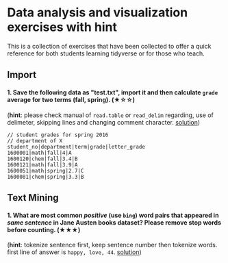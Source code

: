 # Data analysis and visualization exercises with hint

This is a collection of exercises that have been collected to offer a quick
reference for both students learning tidyverse or for those who teach.

## Import

#### 1. Save the following data as "test.txt", import it and then calculate `grade` average for two terms (fall, spring). (★☆☆)

(**hint**: please check manual of `read.table` or `read_delim` regarding, use of delimeter, skipping lines and changing comment character. [solution](http://github.com/alperyilmaz/dav-exercises/issues/2))

```
// student grades for spring 2016
// department of X
student_no|department|term|grade|letter_grade
1600001|math|fall|4|A
1600120|chem|fall|3.4|B
1600121|math|fall|3.9|A
1600051|math|spring|2.7|C
1600081|chem|spring|3.3|B
```


## Text Mining 

#### 1. What are most common *positive* (use `bing`) word pairs that appeared in *same sentence* in Jane Austen books dataset? Please remove stop words before counting. (★★★) 

(**hint**: tokenize sentence first, keep sentence number then tokenize words. first line of answer is `happy, love, 44`. [solution](http://github.com/alperyilmaz/dav-exercises/issues/1))
